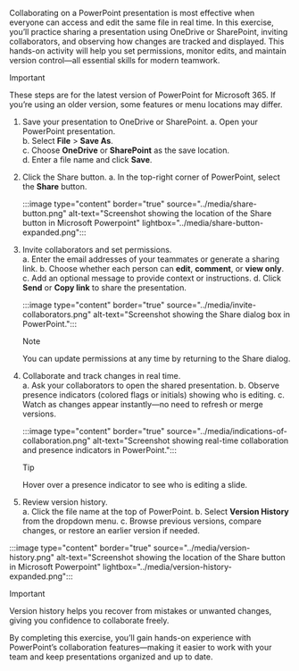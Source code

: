 Collaborating on a PowerPoint presentation is most effective when everyone can access and edit the same file in real time. In this exercise, you’ll practice sharing a presentation using OneDrive or SharePoint, inviting collaborators, and observing how changes are tracked and displayed. This hands-on activity will help you set permissions, monitor edits, and maintain version control—all essential skills for modern teamwork.  

>[!IMPORTANT]  
> These steps are for the latest version of PowerPoint for Microsoft 365. If you’re using an older version, some features or menu locations may differ.  

1. Save your presentation to OneDrive or SharePoint.
   a. Open your PowerPoint presentation.  
   b. Select **File** > **Save As**.  
   c. Choose **OneDrive** or **SharePoint** as the save location.  
   d. Enter a file name and click **Save**.  

2. Click the Share button. 
   a. In the top-right corner of PowerPoint, select the **Share** button.  

   :::image type="content" border="true" source="../media/share-button.png" alt-text="Screenshot showing the location of the Share button in Microsoft Powerpoint" lightbox="../media/share-button-expanded.png":::

3. Invite collaborators and set permissions.  
   a. Enter the email addresses of your teammates or generate a sharing link.
   b. Choose whether each person can **edit**, **comment**, or **view only**.
   c. Add an optional message to provide context or instructions.
   d. Click **Send** or **Copy link** to share the presentation. 

   :::image type="content" border="true" source="../media/invite-collaborators.png" alt-text="Screenshot showing the Share dialog box in PowerPoint.":::  

   > [!NOTE]  
   > You can update permissions at any time by returning to the Share dialog.  

4. Collaborate and track changes in real time.  
   a. Ask your collaborators to open the shared presentation.
   b. Observe presence indicators (colored flags or initials) showing who is editing.
   c. Watch as changes appear instantly—no need to refresh or merge versions.

   :::image type="content" border="true" source="../media/indications-of-collaboration.png" alt-text="Screenshot showing real-time collaboration and presence indicators in PowerPoint.":::  

   > [!TIP]  
   > Hover over a presence indicator to see who is editing a slide.  

5. Review version history.  
   a. Click the file name at the top of PowerPoint.
   b. Select **Version History** from the dropdown menu.
   c. Browse previous versions, compare changes, or restore an earlier version if needed.

 :::image type="content" border="true" source="../media/version-history.png" alt-text="Screenshot showing the location of the Share button in Microsoft Powerpoint" lightbox="../media/version-history-expanded.png":::  

   > [!IMPORTANT]  
   > Version history helps you recover from mistakes or unwanted changes, giving you confidence to collaborate freely.  

By completing this exercise, you’ll gain hands-on experience with PowerPoint’s collaboration features—making it easier to work with your team and keep presentations organized and up to date.